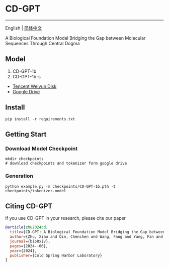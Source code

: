 # CD-GPT

--------------------------------------------------------------------------------
English | [简体中文](./README-zh.md)

A Biological Foundation Model Bridging the Gap between Molecular Sequences Through Central Dogma

## Model

1. CD-GPT-1b
2. CD-GPT-1b-s
* [Tencent Weiyun Disk](https://share.weiyun.com/LpRbEEH4)
* [Google Drive](https://drive.google.com/drive/folders/1ZqelImiYMpmHhTrBGz7Tm8vFoWF32-pJ?usp=drive_link)

## Install
```shell
pip install -r requirements.txt
```
## Getting Start
### Download Model Checkpoint
```shell
mkdir checkpoints
# download checkpoints and tokenizer form google drive
```
### Generation
```shell
python example.py -m checkpoints/CD-GPT-1b.pth -t checkpoints/tokenizer.model
```

## Citing CD-GPT
If you use CD-GPT in your research, please cite our paper

```BibTeX
@article{zhu2024cd,
  title={CD-GPT: A Biological Foundation Model Bridging the Gap between Molecular Sequences Through Central Dogma},
  author={Zhu, Xiao and Qin, Chenchen and Wang, Fang and Yang, Fan and He, Bing and Zhao, Yu and Yao, Jianhua},
  journal={bioRxiv},
  pages={2024--06},
  year={2024},
  publisher={Cold Spring Harbor Laboratory}
}
```